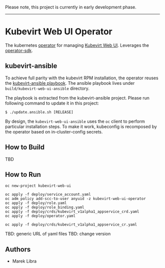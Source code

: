 Please note, this project is currently in early development phase.

---

# Kubevirt Web UI Operator
The kubernetes [operator](https://github.com/operator-framework) for managing [Kubevirt Web UI](https://github.com/kubevirt/web-ui).
Leverages the [operator-sdk](https://github.com/operator-framework/operator-sdk/).

## kubevirt-ansible
To achieve full parity with the kubevirt RPM installation, the operator reuses the [kubevirt-ansible playbook](https://github.com/kubevirt/kubevirt-ansible/tree/master/playbooks/kubevirt-web-ui).
The ansible playbook lives under `build/kubevirt-web-ui-ansible` directory.

The playbook is extracted from the kubevirt-ansible project.
Please run following command to update it in this project:

```angular2
$ ./update.ansible.sh [RELEASE]
```

By design, the `kubevirt-web-ui-ansible` uses the `oc` client to perform particular installation steps.
To make it work, kubeconfig is recomposed by the operator based on in-cluster-config secrets.

## How to Build
TBD

## How to Run
```angular2
oc new-project kubevirt-web-ui
```

```angular2
oc apply -f deploy/service_account.yaml
oc adm policy add-scc-to-user anyuid -z kubevirt-web-ui-operator
oc apply -f deploy/role.yaml
oc apply -f deploy/role_binding.yaml
oc apply -f deploy/crds/kubevirt_v1alpha1_appservice_crd.yaml
oc apply -f deploy/operator.yaml 
```

```angular2
oc apply -f deploy/crds/kubevirt_v1alpha1_appservice_cr.yaml
```

TBD: generic URL of yaml files
TBD: change version

## Authors
- Marek Libra

